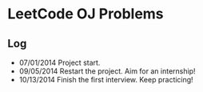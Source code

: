 # LeetCode OJ Problems

## Log
* 07/01/2014 Project start.
* 09/05/2014 Restart the project. Aim for an internship!
* 10/13/2014 Finish the first interview. Keep practicing!

